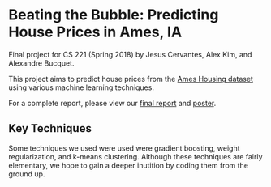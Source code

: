 # Beating the Bubble: Predicting House Prices in Ames, IA

Final project for CS 221 (Spring 2018) by Jesus Cervantes, Alex Kim, and Alexandre Bucquet.

This project aims to predict house prices from the [Ames Housing dataset](https://www.kaggle.com/c/house-prices-advanced-regression-techniques) using various machine learning techniques.

For a complete report, please view our [final report](reports/final-report.pdf) and [poster](reports/poster.pdf).

## Key Techniques

Some techniques we used were used were gradient boosting, weight regularization, and k-means clustering. Although these techniques are fairly elementary, we hope to gain a deeper inutition by coding them from the ground up.
